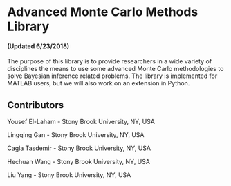 # Advanced Monte Carlo Methods Library 
#### (Updated 6/23/2018)
The purpose of this library is to provide researchers in a wide variety of disciplines the means to use some advanced Monte Carlo
methodologies to solve Bayesian inference related problems. The library is implemented for MATLAB users, but we will also work on 
an extension in Python. 

## Contributors
Yousef El-Laham     - Stony Brook University, NY, USA 

Lingqing Gan        - Stony Brook University, NY, USA

Cagla Tasdemir      - Stony Brook University, NY, USA

Hechuan Wang        - Stony Brook University, NY, USA

Liu Yang            - Stony Brook University, NY, USA

